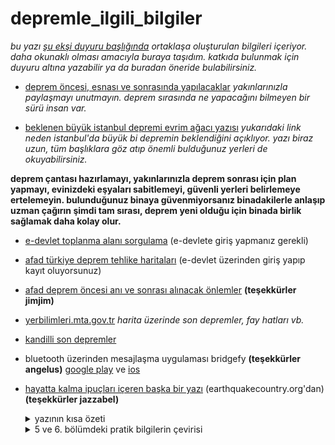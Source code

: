 # depremle_ilgili_bilgiler
*bu yazı [şu ekşi duyuru başlığında](http://eksiduyu.ru/1382741) ortaklaşa oluşturulan bilgileri içeriyor. daha okunaklı olması amacıyla buraya taşıdım. katkıda bulunmak için duyuru altına yazabilir ya da buradan öneride bulabilirsiniz.*

* [deprem öncesi, esnası ve sonrasında yapılacaklar](https://evrimagaci.org/deprem-oncesi-esnasi-ve-sonrasinda-yapilacaklar-374)
*yakınlarınızla paylaşmayı unutmayın. deprem sırasında ne yapacağını bilmeyen bir sürü insan var.*

* [beklenen büyük istanbul depremi evrim ağacı yazısı](https://evrimagaci.org/beklenen-buyuk-istanbul-depremi-nedenleri-mekanizmalari-ve-bilimin-beklentileri-uzerine-13)
*yukarıdaki link neden istanbul'da büyük bi depremin beklendiğini açıklıyor. yazı biraz uzun, tüm başlıklara göz atıp önemli bulduğunuz yerleri de okuyabilirsiniz.*

**deprem çantası hazırlamayı, yakınlarınızla deprem sonrası için plan yapmayı, evinizdeki eşyaları sabitlemeyi, güvenli yerleri belirlemeye ertelemeyin. bulunduğunuz binaya güvenmiyorsanız binadakilerle anlaşıp uzman çağırın şimdi tam sırası, deprem yeni olduğu için binada birlik sağlamak daha kolay olur.**

* [e-devlet toplanma alanı sorgulama](https://www.turkiye.gov.tr/afet-ve-acil-durum-yonetimi-acil-toplanma-alani-sorgulama) (e-devlete giriş yapmanız gerekli)

* [afad türkiye deprem tehlike haritaları](https://www.turkiye.gov.tr/afad-turkiye-deprem-tehlike-haritalari) (e-devlet üzerinden giriş yapıp kayıt oluyorsunuz)

* [afad deprem öncesi anı ve sonrası alınacak önlemler](https://www.afad.gov.tr/tr/25485/Deprem-Oncesi-Ani-ve-Sonrasi-Alabileceginiz-Onlemleri-Biliyor-Musunuz)
**(teşekkürler jimjim)**

* [yerbilimleri.mta.gov.tr](http://yerbilimleri.mta.gov.tr/anasayfa.aspx)
*harita üzerinde son depremler, fay hatları vb.*

* [kandilli son depremler](http://www.koeri.boun.edu.tr/scripts/lst6.asp)

* bluetooth üzerinden mesajlaşma uygulaması bridgefy
**(teşekkürler angelus)**
[google play](https://play.google.com/store/apps/details?id=me.bridgefy.main&hl=en_US)
ve
[ios](https://apps.apple.com/us/app/bridgefy/id975776347)

* [hayatta kalma ipuçları içeren başka bir yazı](http://www.earthquakecountry.org/library/Petal_Rejoinder_to_Copp_0906.pdf) (earthquakecountry.org'dan)
**(teşekkürler jazzabel)**

  <details><summary>yazının kısa özeti</summary>
  <p>

  yazının en başında marla petal'ın 99 depreminde ölüm sebebleri üzerine bir doktora çalışması yaptığından bahsetmiş. en altta        kaynaklarda tam adı yazıyor. bilimsel makale formatında değil ve yazarın ismi de yok ama mantıklı şeyler yazıyor gibi geldi bana. zaten doug copp isimli kişinin deneylere dayandırmadan iddialarda bulunduğundan bahsetmiş. bu kişi yani copp masa altında eğilip korunmanın ölümle sonuçlandığını ve ağır objelerin yanında oluşan boşlukta daha güvenli olunacağını savunuyor (yaşam üçgeni diye bahsedilen kavram). fakat copp'un yaptığı 'deney'in depremde sadece belli bi şekilde yıkılan binalar için geçerli olduğunu (pancaked. yassı şekilde çöken?) ve örneğin kocaeli depreminde bu şekilde yıkılan binaların toplam yıkılanların %3'ünden azını oluşturduğunu söylüyor (pancaked dışında 4 ayrı yıkılma şekli varmış). ve yine yazıya göre bu 'deney' gerçek deprem davranışını yansıtmıyormuş. mesela bina farklı yönde sallanırsa o ağır objenin altında ezilebilirmişiz. ve sonuç olarak bu gibi teorileri deney yaparak test etmek gerek diyor. 

  </p>
  </details>
  
  <details><summary>5 ve 6. bölümdeki pratik bilgilerin çevirisi</summary>
  <p>

  > # 5 peki ne yapmalısın?
  > * yaşadığın ve çalıştığın yerdeki senaryoları gözden geçir. hangi yerler daha güvenli görünüyor?
  > * büyük ve ağır objeleri sağlamlaştırarak bulunduğun yeri güvenli hale getir. ağır objeleri aşağıya koy. 
  > * yatağının yanında ayakkabı ve el feneri bulundur.
  > * sarsılma anında yere çök, başını ve boynunu koru. sağlam bi şeye tutun.

  sonra bunları savunmanın nedenlerini açıklamış.

  > # 6 
  > ## değerlendir ve planla
  > (şimdi düşün ve harekete geç)
  > * ailenle otur ve olası senaryoları konuş.
  > * mahallenin içinde ve dışındaki buluşma noktalarını kararlaştır.
  > * hızlı iletişim ve huzurun için afet bölgesi dışında arayabileceğiniz birini belirleyin.

  ne yazık ki dün gördük ki yalnız istanbulda değil tüm hatlarda sorun oluştu. 

  > * acil durumlarda çocuğunuzu okuldan alabilecek yakınlarınız belirleyin ve buluşma yeri kararlaştırın.

  > ## fiziksel olarak kendini koru
  > (fiziksel riskleri azaltmak için önlem al)
  > * yaşadığın binaların (ev iş yeri okul) sağlamlığından emin değilsen yetkili bi mühendis tarafından değerlendirilmesini sağla
  > * mümkünse güçlendir. değilse taşın ya da yık(?)
  > * büyük ve ağır mobilyaları sabitle.
  > * su ısıtıcıları sağlama al.
  > * her kat için yangın söndürücü al. 

  > ## hazırlıklı olun
  > (çözümün parçası olmaya hazır ol)
  > * bir hafta yetecek kadar su yiyecek ve reçeteli ilacı hazır bulundur. 
  > * ilk yardım çantası al.
  > * deprem çantanı arabanda ve kapının yanında bulundur.

  > afete hazırlık tek gecede olmaz. evde iş yerinde okulda, mahallendende ve bölgende atılan küçük adımların birleşmesiyle olur. bireylerin ailelerin organizasyonların kurumların ve hükümetin eylemleriyle gerçekleşir. 

  son paragrafa istinaden, biz de deprem gerçeğiyle yeniden yüzleştiğimiz bu günlerde kendimize bi söz verip bu küçük adımları atmaya bugün başlayalım. 
  
  </p>
  </details>
